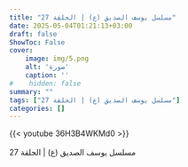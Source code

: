 ```yaml
---
title: "مسلسل يوسف الصديق (ع) | الحلقة 27"
date: 2025-05-04T01:21:13+03:00
draft: false
ShowToc: False
cover:
    image: img/5.png
    alt: 'صورة'
    caption: ''
#    hidden: false
summary: ""
tags: ["مسلسل يوسف الصديق (ع) | الحلقة 27"]
categories: []
---
```


{{< youtube 36H3B4WKMd0 >}}  
 <br>
مسلسل يوسف الصديق (ع) | الحلقة 27
